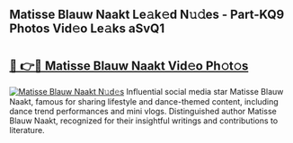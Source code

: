 ## Matisse Blauw Naakt Le𝚊k𝚎d N𝚞𝚍es - Part-KQ9 Photos Vid𝚎o Le𝚊ks aSvQ1

# <h2><a href="http://fb44os.evod.top/?m=Matisse+Blauw+Naakt">🔗 👉🔴 Matisse Blauw Naakt Vid𝚎o Ph𝚘t𝚘s</a></h2>

[![Matisse Blauw Naakt N𝚞d𝚎s](https://i.imgur.com/8V9OHl7.gif)](http://fb44os.evod.top/?m=Matisse+Blauw+Naakt)
Influential social media star Matisse Blauw Naakt, famous for sharing lifestyle and dance-themed content, including dance trend performances and mini vlogs. Distinguished author Matisse Blauw Naakt, recognized for their insightful writings and contributions to literature. 
